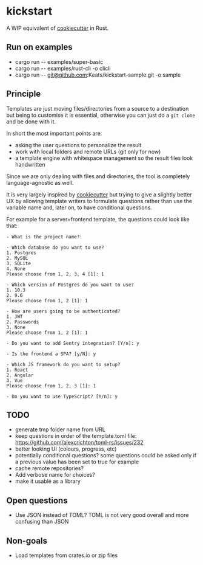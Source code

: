 # kickstart

A WIP equivalent of [cookiecutter](https://github.com/audreyr/cookiecutter)
in Rust.

## Run on examples

- cargo run -- examples/super-basic
- cargo run -- examples/rust-cli -o clicli
- cargo run -- git@github.com:Keats/kickstart-sample.git -o sample

## Principle

Templates are just moving files/directories from a source to a destination but
being to customise it is essential, otherwise you can just do a `git clone` and be done with it.

In short the most important points are:

- asking the user questions to personalize the result
- work with local folders and remote URLs (git only for now)
- a template engine with whitespace management so the result files look handwritten

Since we are only dealing with files and directories, the tool is completely language-agnostic as well.

It is very largely inspired by [cookiecutter](https://github.com/audreyr/cookiecutter) but trying to
give a slightly better UX by allowing template writers to formulate questions rather than use the variable name
and, later on, to have conditional questions.

For example for a server+frontend template, the questions could look like that:

```text
- What is the project name?:

- Which database do you want to use?
1. Postgres
2. MySQL
3. SQLite
4. None
Please choose from 1, 2, 3, 4 [1]: 1

- Which version of Postgres do you want to use?
1. 10.3
2. 9.6
Please choose from 1, 2 [1]: 1

- How are users going to be authenticated?
1. JWT
2. Passwords
3. None
Please choose from 1, 2 [1]: 1

- Do you want to add Sentry integration? [Y/n]: y

- Is the frontend a SPA? [y/N]: y

- Which JS framework do you want to setup?
1. React
2. Angular
3. Vue
Please choose from 1, 2, 3 [1]: 1

- Do you want to use TypeScript? [Y/n]: y
```

## TODO

- generate tmp folder name from URL
- keep questions in order of the template.toml file: https://github.com/alexcrichton/toml-rs/issues/232
- better looking UI (colours, progress, etc)
- potentially conditional questions? some questions could be asked only if a previous value has been set to true
for example
- cache remote repositories?
- Add verbose name for choices?
- make it usable as a library

## Open questions

- Use JSON instead of TOML? TOML is not very good overall and more confusing than JSON


## Non-goals

- Load templates from crates.io or zip files

